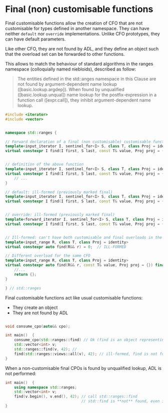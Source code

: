 # Final (non) customisable functions

Final customisable functions allow the creation of CFO that are not customisable for types defined in another namespace.
They can have neither `default` nor `override` implementations.
Unlike CFO prototypes, they can have default parameters.

Like other CFO, they are not found by ADL, and they define an object such that the overload set can be forwarded to other functions.


This allows to match the behaviour of standard algorithms in the ranges namespace (colloquially named niebloids), described as follow:

> The entities defined in the std::anges namespace in this Clause are not found by argument-dependent name lookup ([basic.lookup.argdep]).
> When found by unqualified ([basic.lookup.unqual]) name lookup for the postfix-expression in a function call ([expr.call]), they inhibit argument-dependent name lookup.


```cpp
#include <iterator>
#include <vector>


namespace std::ranges {

// Forward declaration of a final (non customisable) customisable function
template<input_iterator I, sentinel_for<I> S, class T, class Proj = identity>
virtual constexpr I find(I first, S last, const T& value, Proj proj = {}) final; // declared with the final virt-specifier


// definition of the above function
template<input_iterator I, sentinel_for<I> S, class T, class Proj = identity>
virtual constexpr I find(I first, S last, const T& value, Proj proj = {}) final {
    // ...
}

// default: ill-formed (previously marked final)
template<input_iterator I, sentinel_for<I> S, class T, class Proj = identity>
virtual constexpr I find(I first, S last, const T& value, Proj proj = {}) default; // ILL-FORMED


// override: ill-formed (previously marked final)
template<forward_iterator I, sentinel_for<I> S, class T, class Proj = identity>
virtual constexpr I find(I first, S last, const T& value, Proj proj = {}) override;  // ILL-FORMED


// Ill-formed: can't have both customisable and final overloads in the same overload
template<input_range R, class T, class Proj = identity>
virtual constexpr auto find(R&& r) = 0;  // ILL-FORMED

// Different overload for the same CFO
template<input_range R, class T, class Proj = identity>
virtual constexpr auto find(R&& r, const T& value, Proj proj = {}) final {
    //...
    return {};
}

} // std::ranges
```

Final customisable functions act like usual customisable functions:
 * They create an object
 * They are not found by ADL

```cpp

void consume_cpo(auto&& cpo);

int main()  {
    consume_cpo(std::ranges::find) // Ok (find is an object representing the overload set)
    std::vector<int> v;
    std::ranges::find(v, 42); //
    find(std::ranges::views::all(v), 42); // ill-formed, find is not found by adl
}

```

When a non-customisable final CPOs is found by unqualified lookup, ADL is not performed:

```cpp
int main()  {
    using namespace std::ranges;
    std::vector<int> v;
    find(v.begin(), v.end(), 42); // call std::ranges::find
                                  // std::find is **not** found, even if more specialized than std::ranges::find
}
```
